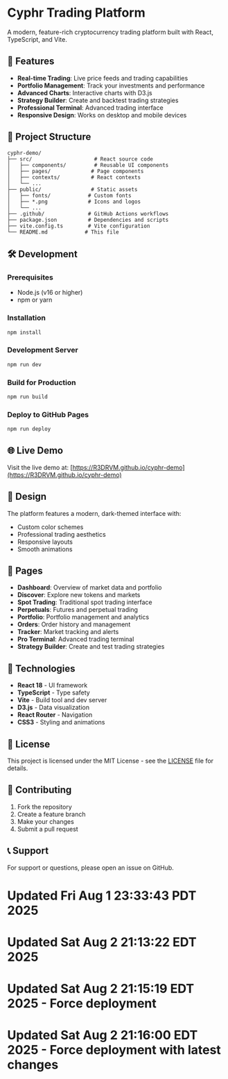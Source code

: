 # Cyphr Trading Platform

A modern, feature-rich cryptocurrency trading platform built with React, TypeScript, and Vite.

## 🚀 Features

- **Real-time Trading**: Live price feeds and trading capabilities
- **Portfolio Management**: Track your investments and performance
- **Advanced Charts**: Interactive charts with D3.js
- **Strategy Builder**: Create and backtest trading strategies
- **Professional Terminal**: Advanced trading interface
- **Responsive Design**: Works on desktop and mobile devices

## 📁 Project Structure

```
cyphr-demo/
├── src/                    # React source code
│   ├── components/         # Reusable UI components
│   ├── pages/             # Page components
│   ├── contexts/          # React contexts
│   └── ...
├── public/                # Static assets
│   ├── fonts/            # Custom fonts
│   ├── *.png             # Icons and logos
│   └── ...
├── .github/              # GitHub Actions workflows
├── package.json          # Dependencies and scripts
├── vite.config.ts        # Vite configuration
└── README.md            # This file
```

## 🛠️ Development

### Prerequisites
- Node.js (v16 or higher)
- npm or yarn

### Installation
```bash
npm install
```

### Development Server
```bash
npm run dev
```

### Build for Production
```bash
npm run build
```

### Deploy to GitHub Pages
```bash
npm run deploy
```

## 🌐 Live Demo

Visit the live demo at: [https://R3DRVM.github.io/cyphr-demo](https://R3DRVM.github.io/cyphr-demo)

## 🎨 Design

The platform features a modern, dark-themed interface with:
- Custom color schemes
- Professional trading aesthetics
- Responsive layouts
- Smooth animations

## 📱 Pages

- **Dashboard**: Overview of market data and portfolio
- **Discover**: Explore new tokens and markets
- **Spot Trading**: Traditional spot trading interface
- **Perpetuals**: Futures and perpetual trading
- **Portfolio**: Portfolio management and analytics
- **Orders**: Order history and management
- **Tracker**: Market tracking and alerts
- **Pro Terminal**: Advanced trading terminal
- **Strategy Builder**: Create and test trading strategies

## 🔧 Technologies

- **React 18** - UI framework
- **TypeScript** - Type safety
- **Vite** - Build tool and dev server
- **D3.js** - Data visualization
- **React Router** - Navigation
- **CSS3** - Styling and animations

## 📄 License

This project is licensed under the MIT License - see the [LICENSE](LICENSE) file for details.

## 🤝 Contributing

1. Fork the repository
2. Create a feature branch
3. Make your changes
4. Submit a pull request

## 📞 Support

For support or questions, please open an issue on GitHub.
# Updated Fri Aug  1 23:33:43 PDT 2025
# Updated Sat Aug  2 21:13:22 EDT 2025
# Updated Sat Aug  2 21:15:19 EDT 2025 - Force deployment
# Updated Sat Aug  2 21:16:00 EDT 2025 - Force deployment with latest changes
